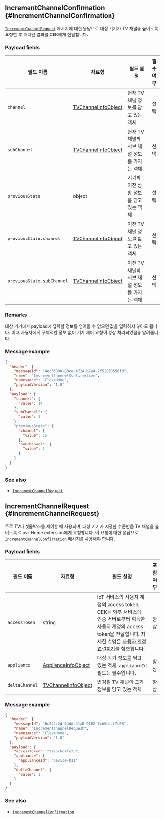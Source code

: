 ## IncrementChannelConfirmation {#IncrementChannelConfirmation}
[`IncrementChannelRequest`](#IncrementChannelRequest) 메시지에 대한 응답으로 대상 기기가 TV 채널을 높이도록 요청한 후 처리된 결과를 CEK에게 전달합니다.

### Payload fields

| 필드 이름       | 자료형    | 필드 설명                     | 필수 여부 |
|---------------|---------|-----------------------------|:---------:|
| `channel`               | [TVChannelInfoObject](/CEK/References/ClovaHomeInterface/Shared_Objects.md#TVChannelInfoObject) | 현재 TV 채널 정보를 담고 있는 객체                                | 선택    |
| `subChannel`            | [TVChannelInfoObject](/CEK/References/ClovaHomeInterface/Shared_Objects.md#TVChannelInfoObject) | 현재 TV 채널의 서브 채널 정보를 가지는 객체                         | 선택    |
| `previousState`            | object | 기기의 이전 상황 정보를 담고 있는 객체                           | 선택    |
| `previousState.channel`    | [TVChannelInfoObject](/CEK/References/ClovaHomeInterface/Shared_Objects.md#TVChannelInfoObject) | 이전 TV 채널 정보를 담고 있는 객체                                | 선택    |
| `previousState.subChannel` | [TVChannelInfoObject](/CEK/References/ClovaHomeInterface/Shared_Objects.md#TVChannelInfoObject) | 이전 TV 채널의 서브 채널 정보를 가지는 객체                         | 선택    |

### Remarks

대상 기기에서 payload에 입력할 정보를 얻어올 수 없으면 값을 입력하지 않아도 됩니다. 이때 사용자에게 구체적인 정보 없이 기기 제어 요청이 정상 처리되었음을 알려줍니다.

### Message example

```json
{
  "header": {
    "messageId": "4ec35000-88ce-4724-b7e4-7f52050558fd",
    "name": "IncrementChannelConfirmation",
    "namespace": "ClovaHome",
    "payloadVersion": "1.0"
  },
  "payload": {
    "channel": {
      "value": 14
    },
    "subChannel": {
      "value": 1
    }
    "previousState": {
      "channel": {
        "value": 15
      },
      "subChannel": {
        "value": 1
      }
    }
  }
}
```

### See also
* [`IncrementChannelRequest`](#IncrementChannelRequest)

## IncrementChannelRequest {#IncrementChannelRequest}
주로 TV나 셋톱박스를 제어할 때 사용되며, 대상 기기가 지정한 수준만큼 TV 채널을 높이도록 Clova Home extension에게 요청합니다. 이 요청에 대한 응답으로 [`IncrementChannelConfirmation`](#IncrementChannelConfirmation) 메시지를 사용해야 합니다.

### Payload fields

| 필드 이름       | 자료형    | 필드 설명                     | 포함 여부 |
|---------------|---------|-----------------------------|:---------:|
| `accessToken`      | string                                  | IoT 서비스의 사용자 계정의 access token. CEK는 외부 서비스의 인증 서버로부터 획득한 사용자 계정의 access token을 전달합니다. 자세한 설명은 [사용자 계정 연결하기](/CEK/Guides/Link_User_Account.md)를 참조합니다.                          | 항상    |
| `appliance`        | [ApplianceInfoObject](/CEK/References/ClovaHomeInterface/Shared_Objects.md#ApplianceInfoObject)     | 대상 기기 정보를 담고 있는 객체. `applianceId` 필드는 필수입니다.     | 항상    |
| `deltaChannel`       | [TVChannelInfoObject](/CEK/References/ClovaHomeInterface/Shared_Objects.md#TVChannelInfoObject)             | 변경할 TV 채널의 크기 정보를 담고 있는 객체                              | 항상    |

### Message example

```json
{
  "header": {
    "messageId": "6c04fc2d-64dd-41a0-9162-7cb0d4cf7c08",
    "name": "IncrementChannelRequest",
    "namespace": "ClovaHome",
    "payloadVersion": "1.0"
  },
  "payload": {
    "accessToken": "92ebcb67fe33",
    "appliance": {
      "applianceId": "device-011"
    },
    "deltaChannel": {
      "value": 1
    }
  }
}
```

### See also
* [`IncrementChannelConfirmation`](#IncrementChannelConfirmation)
